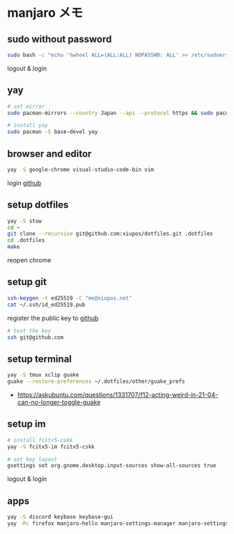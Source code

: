 # manjaro メモ

## sudo without password

```bash
sudo bash -c "echo '%wheel ALL=(ALL:ALL) NOPASSWD: ALL' >> /etc/sudoers"
```

logout & login

## yay

```bash
# set mirror
sudo pacman-mirrors --country Japan --api --protocol https && sudo pacman -Syu

# install yay
sudo pacman -S base-devel yay
```

## browser and editor

```bash
yay -S google-chrome visual-studio-code-bin vim
```

login [github](https://github.com/)

## setup dotfiles

```bash
yay -S stow
cd ~
git clone --recursive git@github.com:xiupos/dotfiles.git .dotfiles
cd .dotfiles
make
```

reopen chrome

## setup git

```bash
ssh-keygen -t ed25519 -C "me@xiupos.net"
cat ~/.ssh/id_ed25519.pub
```

register the public key to [github](https://github.com/settings/ssh/new)

```bash
# test the key
ssh git@github.com
```

## setup terminal

```bash
yay -S tmux xclip guake
guake --restore-preferences ~/.dotfiles/other/guake_prefs
```

- https://askubuntu.com/questions/1331707/f12-acting-weird-in-21-04-can-no-longer-toggle-guake

## setup im

```bash
# install fcitx5-cskk
yay -S fcitx5-im fcitx5-cskk

# set key layout
gsettings set org.gnome.desktop.input-sources show-all-sources true
```

logout & login

## apps

```bash
yay -S discord keybase keybase-gui
yay -Rc firefox manjaro-hello manjaro-settings-manager manjaro-settings-manager-notifier pamac-cli pamac-gnome-integration pamac-gtk
```
